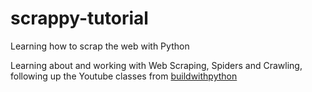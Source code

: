 # scrappy-tutorial
Learning how to scrap the web with Python

Learning about and working with Web Scraping, Spiders and Crawling, following up the Youtube classes from [buildwithpython](https://www.youtube.com/watch?v=ve_0h4Y8nuI&t=4s)

